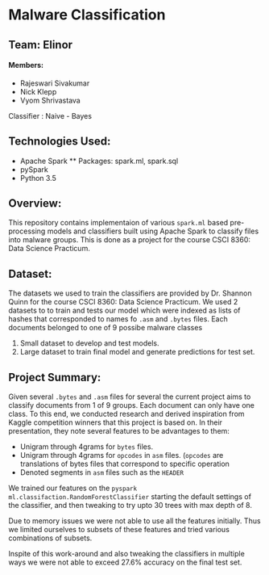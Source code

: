 
# Malware Classification
## Team: Elinor
#### Members: 
* Rajeswari Sivakumar
* Nick Klepp
* Vyom Shrivastava

Classifier : Naive - Bayes

## Technologies Used:
* Apache Spark
  ** Packages: spark.ml, spark.sql
* pySpark
* Python 3.5

## Overview:
This repository contains implementaion of various `spark.ml` based pre-processing models and classifiers built using Apache Spark to classify files into malware groups. This is done as a project for the course CSCI 8360: Data Science Practicum.

## Dataset:
The datasets we used to train the classifiers are provided by Dr. Shannon Quinn for the course CSCI 8360: Data Science Practicum. We used 2 datasets to to train and tests our model which were indexed as lists of hashes that corresponded to names fo `.asm` and `.bytes` files. Each documents belonged to one of 9 possibe malware classes
1. Small dataset to develop and test models. 
2. Large dataset to train final model and generate predictions for test set.

## Project Summary:
Given several `.bytes` and `.asm` files for several  the current project aims to classify documents from 1 of 9 groups. Each document can only have one class. To this end, we conducted research and derived inspiration from Kaggle competition winners that this project is based on. In their presentation, they note several features to be advantages to them:
  - Unigram through 4grams for `bytes` files.
  - Unigram through 4grams for `opcodes` in `asm` files. (`opcodes` are translations of bytes files that correspond to specific operation
  - Denoted segments in `asm` files such as the `HEADER`

We trained our features on the `pyspark` `ml.classifaction.RandomForestClassifier` starting the default settings of the classifier, and then tweaking to try upto 30 trees with max depth of 8.

Due to memory issues we were not able to use all the features initially. Thus we limited ourselves to subsets of these features and tried various combinations of subsets. 

Inspite of this work-around and also tweaking the classifiers in multiple ways we were not able to exceed 27.6% accuracy on the final test set.
